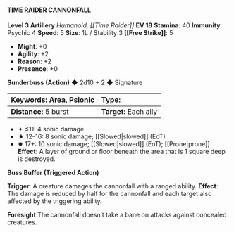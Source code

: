 #### TIME RAIDER CANNONFALL

**Level 3 Artillery**
*Humanoid, [[Time Raider]]*
**EV 18**
**Stamina**: 40
**Immunity**: Psychic 4
**Speed**: 5
**Size**: 1L / Stability 3
**[[Free Strike]]**: 5

- **Might**: +0
- **Agility**: +2
- **Reason**: +2
- **Presence**: +0

**Sunderbuss (Action)** ◆ 2d10 + 2 ◆ Signature

| **Keywords:** Area, Psionic | **Type:**             |
| :-------------------------- | :-------------------- |
| **Distance:** 5 burst       | **Target:** Each ally |

- ✦ ≤11: 4 sonic damage
- ★ 12–16: 8 sonic damage; [[Slowed|slowed]] (EoT)
- ✸ 17+: 10 sonic damage; [[Slowed|slowed]] (EoT); [[Prone|prone]]
  **Effect**: A layer of ground or floor beneath the area that is 1 square deep is destroyed.

**Buss Buffer (Triggered Action)**

**Trigger**: A creature damages the cannonfall with a ranged ability.
**Effect**: The damage is reduced by half for the cannonfall and each target also affected by the triggering ability.

**Foresight**
The cannonfall doesn’t take a bane on attacks against concealed creatures.
